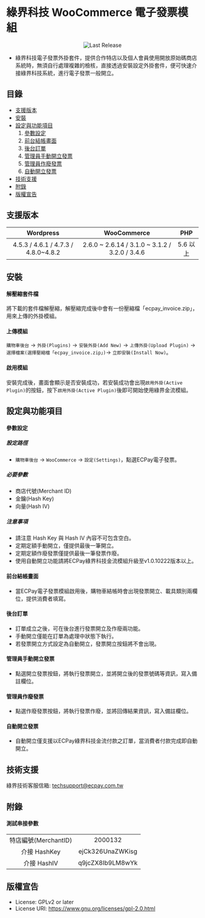 綠界科技 WooCommerce 電子發票模組
===============
<p align="center">
    <img alt="Last Release" src="https://img.shields.io/github/release/ECPay/WooCommerce_Invoice.svg">
</p>

* 綠界科技電子發票外掛套件，提供合作特店以及個人會員使用開放原始碼商店系統時，無須自行處理複雜的檢核，直接透過安裝設定外掛套件，便可快速介接綠界科技系統，進行電子發票一般開立。


目錄
-----------------
* [支援版本](#支援版本)
* [安裝](#安裝)
* [設定與功能項目](#設定與功能項目)
    1. [參數設定](#參數設定)
    2. [前台結帳畫面](#前台結帳畫面)
    3. [後台訂單](#後台訂單)
    4. [管理員手動開立發票](#管理員手動開立發票)
    5. [管理員作廢發票](#管理員作廢發票)
    6. [自動開立發票](#自動開立發票)
* [技術支援](#技術支援)
* [附錄](#附錄)
* [版權宣告](#版權宣告)



支援版本
-----------------
| Wordpress  | WooCommerce | PHP |
| :---------: | :----------: | :----------: |
|  4.5.3 / 4.6.1 / 4.7.3 / 4.8.0~4.8.2  | 2.6.0 ~ 2.6.14 / 3.1.0 ~ 3.1.2 / 3.2.0 / 3.4.6 | 5.6 以上 |


安裝
-----------------
#### 解壓縮套件檔
將下載的套件檔解壓縮，解壓縮完成後中會有一份壓縮檔「ecpay_invoice.zip」，用來上傳的外掛模組。

#### 上傳模組
`購物車後台` -> `外掛(Plugins)` -> `安裝外掛(Add New)` -> `上傳外掛(Upload Plugin)` -> `選擇檔案(選擇壓縮檔「ecpay_invoice.zip」)`-> `立即安裝(Install Now)`。

#### 啟用模組
安裝完成後，畫面會顯示是否安裝成功，若安裝成功會出現`啟用外掛(Active Plugin)`的按鈕，按下`啟用外掛(Active Plugin)`後即可開始使用綠界金流模組。

設定與功能項目
-----------------

#### 參數設定
##### 設定路徑
- `購物車後台` -> `WooCommerce` -> `設定(Settings)`，點選ECPay電子發票。

##### 必要參數
- 商店代號(Merchant ID)
- 金鑰(Hash Key)
- 向量(Hash IV)


##### 注意事項
- 請注意 Hash Key 與 Hash IV 內容不可包含空白。
- 定期定額手動開立，僅提供最後一筆開立。
- 定期定額作廢發票僅提供最後一筆發票作廢。
- 使用自動開立功能請將ECPay綠界科技金流模組升級至v1.0.10222版本以上。

#### 前台結帳畫面

- 當ECPay電子發票模組啟用後，購物車結帳時會出現發票開立、載具類別兩欄位，提供消費者填寫。

#### 後台訂單

- 訂單成立之後，可在後台進行發票開立及作廢兩功能。
- 手動開立僅能在訂單為處理中狀態下執行。
- 若發票開立方式設定為自動開立，發票開立按鈕將不會出現。

#### 管理員手動開立發票
- 點選開立發票按鈕，將執行發票開立，並將開立後的發票號碼等資訊，寫入備註欄位。

#### 管理員作廢發票
- 點選作廢發票按鈕，將執行發票作廢，並將回傳結果資訊，寫入備註欄位。

#### 自動開立發票
- 自動開立僅支援以ECPay綠界科技金流付款之訂單，當消費者付款完成即自動開立。

技術支援
-----------------
綠界技術客服信箱: techsupport@ecpay.com.tw

附錄
-----------------

#### 測試串接參數

|   |   |
| :------------: | :------------: |
|  特店編號(MerchantID) | 2000132  |
|  介接 HashKey |  ejCk326UnaZWKisg  |
|  介接 HashIV |  q9jcZX8Ib9LM8wYk |

版權宣告
-----------------
* License: GPLv2 or later
* License URI: https://www.gnu.org/licenses/gpl-2.0.html